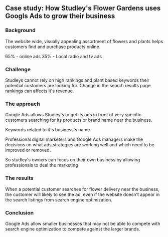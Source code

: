 ## Case study: How Studley's Flower Gardens uses Googls Ads to grow their business

### Background
The website wide, visually appealing assortment of flowers and plants helps customers find and purchase products online.

65% - online ads
35% - Local radio and tv ads


### Challenge
Studleys cannot rely on high rankings and plant based keywords their potential customers are looking for.
Change in the search results page rankings can affects it's revenue.


### The approach

Google Ads allows Studley's to get its ads in front of very specific customers searching for its products or brand name near the business.

Keywords related to it's business's name

Professional digital marketers and Google Ads managers make the decisions on what ads strategies are working well and which need to be improved or removed.

So studley's owners can focus on their own business by allowing professionals to deal the marketing

### The results
When a potential customer searches for flower delivery near the business, the customer will likely to see the ad, even if the website doesn't appear in the search listings from search engine optimization.

### Conclusion
Google Ads allow smaller businesses that may not be able to compete with search engine optimization to compete against the larger brands.





